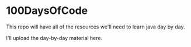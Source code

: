 # 100DaysOfCode

This repo will have all of the resources we'll need to learn java day by day. 

I'll upload the day-by-day material here.


